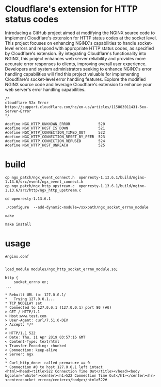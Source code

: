 #  Cloudflare's extension for HTTP status codes

Introducing a GitHub project aimed at modifying the NGINX source code to implement Cloudflare's extension for HTTP status codes at the socket level. This project focuses on enhancing NGINX's capabilities to handle socket-level errors and respond with appropriate HTTP status codes, as specified by Cloudflare's extension. By integrating Cloudflare's functionality into NGINX, this project enhances web server reliability and provides more accurate error responses to clients, improving overall user experience. Developers and system administrators seeking to enhance NGINX's error handling capabilities will find this project valuable for implementing Cloudflare's socket-level error handling features. Explore the modified NGINX source code and leverage Cloudflare's extension to enhance your web server's error handling capabilities.


```
/*
cloudflare 52x Error
https://support.cloudflare.com/hc/en-us/articles/115003011431-5xx-Server-Error
*/

#define NGX_HTTP_UNKNOWN_ERROR             520
#define NGX_HTTP_HOST_IS_DOWN              521
#define NGX_HTTP_CONNECTION_TIMED_OUT      522
#define NGX_HTTP_CONNECTION_RESET_BY_PEER  523
#define NGX_HTTP_CONNECTION_REFUSED        524
#define NGX_HTTP_HOST_UNREACH              525

```

# build

```
cp ngx_patch/ngx_event_connect.h  openresty-1.13.6.1/build/nginx-1.13.6/src/event/ngx_event_connect.h
cp ngx_patch/ngx_http_upstream.c  openresty-1.13.6.1/build/nginx-1.13.6/src/http/ngx_http_upstream.c

cd openresty-1.13.6.1

./configure  --add-dynamic-module=/xxxpath/ngx_socket_errno_module

make 

make install

```

# usage

```
#nginx.conf


load_module modules/ngx_http_socket_errno_module.so;

http {
	socket_errno on;
...

* Rebuilt URL to: 127.0.0.1/
*   Trying 127.0.0.1...
* TCP_NODELAY set
* Connected to 127.0.0.1 (127.0.0.1) port 80 (#0)
> GET / HTTP/1.1
> Host:www.test.com
> User-Agent: curl/7.51.0-DEV
> Accept: */*
>
< HTTP/1.1 522
< Date: Thu, 11 Apr 2019 03:57:16 GMT
< Content-Type: text/html
< Transfer-Encoding: chunked
< Connection: keep-alive
< Server: ngx
<
* Curl_http_done: called premature == 0
* Connection #0 to host 127.0.0.1 left intact
<html><head><title>522 Connection Time Out</title></head><body bgcolor="white"><center><h1>522 Connection Time Out</h1></center><hr><center>socket errno</center></body></html>522#

```


